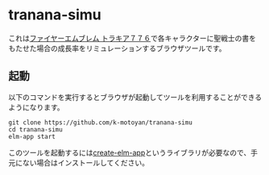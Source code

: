 # tranana-simu

これは[ファイヤーエムブレム トラキア７７６](https://www.nintendo.co.jp/n02/shvc/bfej/index.html)で各キャラクターに聖戦士の書をもたせた場合の成長率をリミュレーションするブラウザツールです。

## 起動

以下のコマンドを実行するとブラウザが起動してツールを利用することができるようになります。

```
git clone https://github.com/k-motoyan/tranana-simu
cd tranana-simu
elm-app start
```

このツールを起動するには[create-elm-app](https://github.com/halfzebra/create-elm-app)というライブラリが必要なので、手元にない場合はインストールしてください。